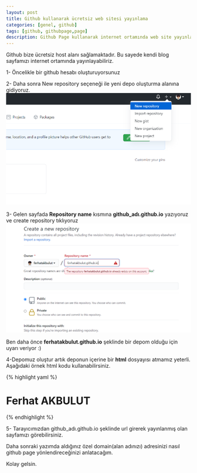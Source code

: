 ```yaml
---
layout: post
title: Github kullanarak ücretsiz web sitesi yayınlama
categories: [genel, github]
tags: [github, githubpage,page]
description: Github Page kullanarak internet ortamında web site yayınlama.
---
```


Github bize ücretsiz host alanı sağlamaktadır. Bu sayede kendi blog sayfamızı internet ortamında yayınlayabiliriz.

1- Öncelikle bir github hesabı oluşturuyorsunuz

2- Daha sonra New repository seçeneği ile yeni depo oluşturma alanına gidiyoruz.
<img src="https://raw.githubusercontent.com/ferhatakbulut/ferhatakbulut.github.io/main/image/g1.png">

3- Gelen sayfada **Repository name** kısmına **github_adı.github.io** yazıyoruz ve create repository tıklıyoruz
<img src="https://raw.githubusercontent.com/ferhatakbulut/ferhatakbulut.github.io/main/image/g2.png">

Ben daha önce **ferhatakbulut.github.io** şeklinde bir depom olduğu için uyarı veriyor :)

4-Depomuz oluştur artık deponun içerine bir **html** dosyayısı atmamız yeterli.
Aşağıdaki örnek html kodu kullanabilirsiniz.

{% highlight yaml %}
<!DOCTYPE html>
   <html>
      <body>
          <h1>Ferhat AKBULUT</h1>
      </body>
   </html> 
{% endhighlight %}

5- Tarayıcımızdan github_adı.github.io şeklinde url girerek yayınlanmış olan sayfamızı görebilirsiniz.

Daha sonraki yazımda aldığınız özel domain(alan adınızı) adresinizi nasıl github page yönlendireceğinizi anlatacağım.

Kolay gelsin.

